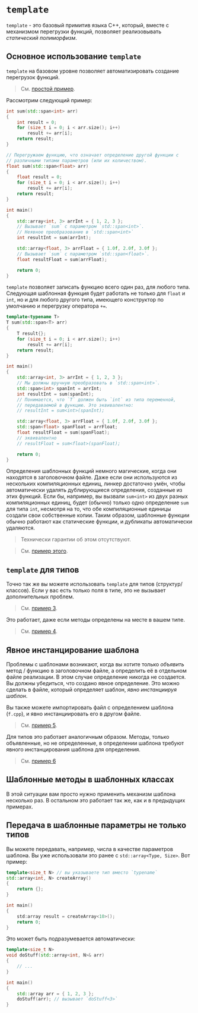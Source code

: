 # `template`

`template` - это базовый примитив языка C++, который, вместе с механизмом перегрузки функций, позволяет реализовывать *статический полиморфизм*.

## Основное использование `template`

`template` на базовом уровне позволяет автоматизировать создание перегрузок функций.

> См. [простой пример](../../en/05a_programming_fundamentals/template/example_1).

Рассмотрим следующий пример:

```cpp
int sum(std::span<int> arr)
{
    int result = 0;
    for (size_t i = 0; i < arr.size(); i++)
        result += arr[i];
    return result;
}

// Перегружаем функцию, что означает определение другой функции с
// различными типами параметров (или их количеством).
float sum(std::span<float> arr)
{
    float result = 0;
    for (size_t i = 0; i < arr.size(); i++)
        result += arr[i];
    return result;
}

int main()
{
    std::array<int, 3> arrInt = { 1, 2, 3 };
    // Вызывает `sum` с параметром `std::span<int>`.
    // Неявное преобразование в `std::span<int>`
    int resultInt = sum(arrInt);

    std::array<float, 3> arrFloat = { 1.0f, 2.0f, 3.0f };
    // Вызывает `sum` с параметром `std::span<float>`.
    float resultFloat = sum(arrFloat);

    return 0;
}
```

`template` позволяет записать функцию всего один раз, для любого типа.
Следующая шаблонная функция будет работать не только для `float` и `int`,
но и для любого другого типа, имеющего конструктор по умолчанию и перегрузку оператора `+=`.

```cpp
template<typename T>
T sum(std::span<T> arr)
{
    T result{};
    for (size_t i = 0; i < arr.size(); i++)
        result += arr[i];
    return result;
}

int main()
{
    std::array<int, 3> arrInt = { 1, 2, 3 };
    // Мы должны вручную преобразовать в `std::span<int>`.
    std::span<int> spanInt = arrInt;
    int resultInt = sum(spanInt);
    // Понимается, что `T` должен быть `int` из типа переменной,
    // передаваемой в функцию. Это эквивалентно:
    // resultInt = sum<int>(spanInt);

    std::array<float, 3> arrFloat = { 1.0f, 2.0f, 3.0f };
    std::span<float> spanFloat = arrFloat;
    float resultFloat = sum(spanFloat);
    // эквивалентно
    // resultFloat = sum<float>(spanFloat);

    return 0;
}
```

Определения шаблонных функций немного магические, когда они находятся в заголовочном файле.
Даже если они используются из нескольких компиляционных единиц, линкер достаточно умён,
чтобы автоматически удалять дублирующиеся определения, созданные из этих функций.
Если бы, например, вы вызвали `sum<int>` из двух разных компиляционных единиц,
будет (обычно) только одно определение `sum` для типа `int`, несмотря на то, что обе компиляционные единицы создали свои собственные копии.
Таким образом, шаблонные функции обычно работают как статические функции, и дубликаты автоматически удаляются.

> Технически гарантии об этом отсутствуют.

> См. [пример этого](../../en/05a_programming_fundamentals/template/example_2).




## `template` для типов 

Точно так же вы можете использовать `template` для типов (структур/классов).
Если у вас есть только поля в типе, это не вызывает дополнительных проблем.

> См. [пример 3](../../en/05a_programming_fundamentals/template/example_3).

Это работает, даже если методы определены на месте в вашем типе.

> См. [пример 4](../../en/05a_programming_fundamentals/template/example_4).


## Явное инстанцирование шаблона

Проблемы с шаблонами возникают, когда вы хотите только
*объявить* метод / функцию в заголовочном файле, а определить её в отдельном файле реализации.
В этом случае определение никогда не создается.
Вы должны убедиться, что создано явное определение.
Это можно сделать в файле, который определяет шаблон, *явно инстанциируя шаблон*.

Вы также можете импортировать файл с определением шаблона (`f.cpp`),
и явно инстанциировать его в другом файле.

> См. [пример 5](../../en/05a_programming_fundamentals/template/example_5).

Для типов это работает аналогичным образом.
Методы, только объявленные, но не определенные, в определении шаблона требуют
явного инстанцирования шаблона для определения.

> См. [пример 6](../../en/05a_programming_fundamentals/template/example_6)


## Шаблонные методы в шаблонных классах

В этой ситуации вам просто нужно применить механизм шаблона несколько раз.
В остальном это работает так же, как и в предыдущих примерах.


## Передача в шаблонные параметры не только типов

Вы можете передавать, например, числа в качестве параметров шаблона.
Вы уже использовали это ранее с `std::array<Type, Size>`.
Вот пример:

```cpp
template<size_t N> // вы указываете тип вместо `typename`
std::array<int, N> createArray()
{
    return {};
}

int main()
{
    std:array result = createArray<10>();
    return 0;
}
```

Это может быть подразумевается автоматически:

```cpp
template<size_t N>
void doStuff(std::array<int, N>& arr)
{
    // ...
}

int main()
{
    std::array arr = { 1, 2, 3 };
    doStuff(arr); // вызывает `doStuff<3>`
}
```
